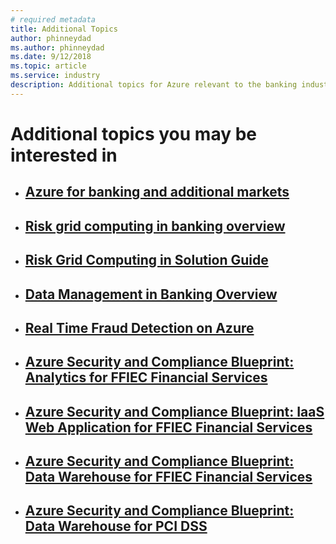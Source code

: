 ```yaml
---
# required metadata
title: Additional Topics
author: phinneydad
ms.author: phinneydad
ms.date: 9/12/2018
ms.topic: article
ms.service: industry
description: Additional topics for Azure relevant to the banking industry. 
---
```


# Additional topics you may be interested in

- ## [Azure for banking and additional markets](https://azure.microsoft.com/en-us/industries/financial/banking/?WT.mc_id=AzureForBanking-11FS-HBUSH)

- ## [Risk grid computing in banking overview](https://azure.microsoft.com/en-us/industries/financial/banking/?WT.mc_id=AzureForBanking-11FS-HBUSH)

- ## [Risk Grid Computing in Solution Guide](https://docs.microsoft.com/en-us/azure/industry/financial/risk-grid-banking-solution-guide)

- ## [Data Management in Banking Overview](https://docs.microsoft.com/en-us/azure/industry/financial/risk-grid-banking-solution-guide)

- ## [Real Time Fraud Detection on Azure](https://docs.microsoft.com/en-us/azure/architecture/example-scenario/data/fraud-detection)

- ## [Azure Security and Compliance Blueprint: Analytics for FFIEC Financial Services](https://docs.microsoft.com/en-us/azure/security/blueprints/ffiec-analytics-overview)

- ## [Azure Security and Compliance Blueprint: IaaS Web Application for FFIEC Financial Services](https://docs.microsoft.com/en-us/azure/security/blueprints/ffiec-iaaswa-overview)

- ## [Azure Security and Compliance Blueprint: Data Warehouse for FFIEC Financial Services](https://docs.microsoft.com/en-us/azure/security/blueprints/ffiec-dw-overview)

- ## [Azure Security and Compliance Blueprint: Data Warehouse for PCI DSS](https://docs.microsoft.com/en-us/azure/security/blueprints/pcidss-dw-overview)



